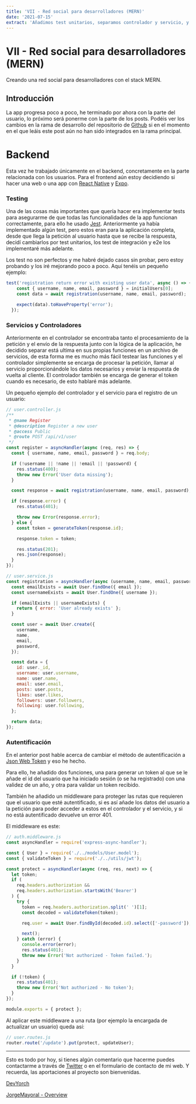 ```yaml
---
title: 'VII - Red social para desarrolladores (MERN)'
date: '2021-07-15'
extract: 'Añadimos test unitarios, separamos controlador y servicio, y cambiamos la autentificación a JWT.'
---
```


# VII - Red social para desarrolladores (MERN)

Creando una red social para desarrolladores con el stack MERN.

## Introducción

La app progresa poco a poco, he terminado por ahora con la parte del usuario, lo próximo será ponerme con la parte de los posts. Podéis ver los cambios en la rama de desarrollo del repositorio de [Github](https://github.com/JorgeMayoral/devs-social-app-server/tree/development) si en el momento en el que leáis este post aún no han sido integrados en la rama principal.

# Backend

Esta vez he trabajado únicamente en el backend, concretamente en la parte relacionada con los usuarios. Para el frontend aún estoy decidiendo si hacer una web o una app con [React Native](https://reactnative.dev/) y [Expo](https://expo.io/).

### Testing

Una de las cosas más importantes que quería hacer era implementar tests para asegurarme de que todas las funcionalidades de la app funcionan correctamente, para ello he usado [Jest](https://jestjs.io/es-ES/). Anteriormente ya había implementado algún test, pero estos eran para la aplicación completa, desde que llega la petición al usuario hasta que se recibe la respuesta, decidí cambiarlos por test unitarios, los test de integración y e2e los implementaré más adelante.

Los test no son perfectos y me habré dejado casos sin probar, pero estoy probando y los iré mejorando poco a poco. Aquí tenéis un pequeño ejemplo:

```jsx
test('registration return error with existing user data', async () => {
    const { username, name, email, password } = initialUsers[0];
    const data = await registration(username, name, email, password);

    expect(data).toHaveProperty('error');
  });
```

### Servicios y Controladores

Anteriormente en el controlador se encontraba tanto el procesamiento de la petición y el envío de la respuesta junto con la lógica de la aplicación, he decidido separar está ultima en sus propias funciones en un archivo de servicios, de esta forma me es mucho más fácil testear las funciones y el controlador simplemente se encarga de procesar la petición, llamar al servicio proporcionándole los datos necesarios y enviar la respuesta de vuelta al cliente. El controlador también se encarga de generar el token cuando es necesario, de esto hablaré más adelante.

Un pequeño ejemplo del controlador y el servicio para el registro de un usuario:

```jsx
// user.controller.js
/**
 * @name Register
 * @description Register a new user
 * @access Public
 * @route POST /api/v1/user
 */
const register = asyncHandler(async (req, res) => {
  const { username, name, email, password } = req.body;

  if (!username || !name || !email || !password) {
    res.status(400);
    throw new Error('User data missing');
  }

  const response = await registration(username, name, email, password);

  if (response.error) {
    res.status(401);

    throw new Error(response.error);
  } else {
    const token = generateToken(response.id);

    response.token = token;

    res.status(201);
    res.json(response);
  }
});
```

```jsx
// user.service.js
const registration = asyncHandler(async (username, name, email, password) => {
  const emailExists = await User.findOne({ email });
  const usernameExists = await User.findOne({ username });

  if (emailExists || usernameExists) {
    return { error: 'User already exists' };
  }

  const user = await User.create({
    username,
    name,
    email,
    password,
  });

  const data = {
    id: user._id,
    username: user.username,
    name: user.name,
    email: user.email,
    posts: user.posts,
    likes: user.likes,
    followers: user.followers,
    following: user.following,
  };

  return data;
});
```

### Autentificación

En el anterior post hable acerca de cambiar el método de autentificación a [Json Web Token](https://jwt.io/) y eso he hecho.

Para ello, he añadido dos funciones, una para generar un token al que se le añade el id del usuario que ha iniciado sesión (o se ha registrado) con una validez de un año, y otra para validar un token recibido.

También he añadido un middleware para proteger las rutas que requieren que el usuario que esté autentificado, si es así añade los datos del usuario a la petición para poder acceder a estos en el controlador y el servicio, y si no está autentificado devuelve un error 401.

El middleware es este:

```jsx
// auth.middleware.js
const asyncHandler = require('express-async-handler');

const { User } = require('./../models/User.model');
const { validateToken } = require('./../utils/jwt');

const protect = asyncHandler(async (req, res, next) => {
  let token;
  if (
    req.headers.authorization &&
    req.headers.authorization.startsWith('Bearer')
  ) {
    try {
      token = req.headers.authorization.split(' ')[1];
      const decoded = validateToken(token);

      req.user = await User.findById(decoded.id).select(['-password']);

      next();
    } catch (error) {
      console.error(error);
      res.status(401);
      throw new Error('Not authorized - Token failed.');
    }
  }

  if (!token) {
    res.status(401);
    throw new Error('Not authorized - No token');
  }
});

module.exports = { protect };
```

Al aplicar este middleware a una ruta (por ejemplo la encargada de actualizar un usuario) queda así:

```jsx
// user.routes.js
router.route('/update').put(protect, updateUser);
```

---

Esto es todo por hoy, si tienes algún comentario que hacerme puedes contactarme a través de [Twitter](https://twitter.com/Dev_Yorch) o en el formulario de contacto de mi web. Y recuerda, las aportaciones al proyecto son bienvenidas.

[](https://twitter.com/Dev_Yorch)

[DevYorch](https://yorch.dev)

[JorgeMayoral - Overview](https://github.com/JorgeMayoral)